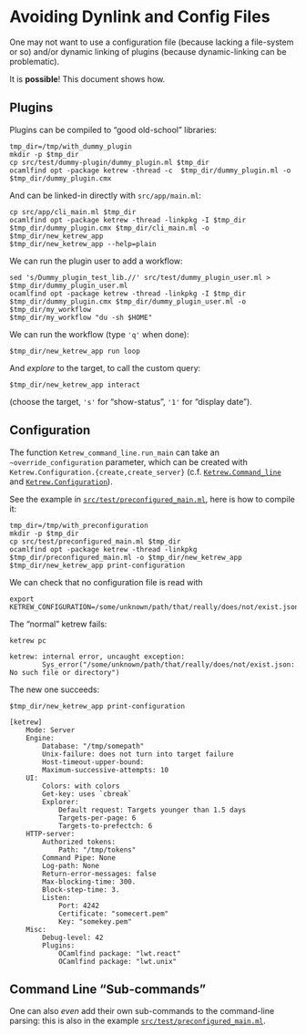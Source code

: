 Avoiding Dynlink and Config Files
=================================

One may not want to use a configuration file (because lacking a file-system or
so) and/or dynamic linking of plugins (because dynamic-linking can be
problematic).

It is **possible**! This document shows how.


Plugins
-------

Plugins can be compiled to “good old-school” libraries:

    tmp_dir=/tmp/with_dummy_plugin
    mkdir -p $tmp_dir
    cp src/test/dummy-plugin/dummy_plugin.ml $tmp_dir
    ocamlfind opt -package ketrew -thread -c  $tmp_dir/dummy_plugin.ml -o $tmp_dir/dummy_plugin.cmx

And can be linked-in directly with `src/app/main.ml`:

    cp src/app/cli_main.ml $tmp_dir
    ocamlfind opt -package ketrew -thread -linkpkg -I $tmp_dir $tmp_dir/dummy_plugin.cmx $tmp_dir/cli_main.ml -o $tmp_dir/new_ketrew_app
    $tmp_dir/new_ketrew_app --help=plain

We can run the plugin user to add a workflow:

    sed 's/Dummy_plugin_test_lib.//' src/test/dummy_plugin_user.ml > $tmp_dir/dummy_plugin_user.ml
    ocamlfind opt -package ketrew -thread -linkpkg -I $tmp_dir $tmp_dir/dummy_plugin.cmx $tmp_dir/dummy_plugin_user.ml -o $tmp_dir/my_workflow
    $tmp_dir/my_workflow "du -sh $HOME"

We can run the workflow (type `'q'` when done):

    $tmp_dir/new_ketrew_app run loop

And *explore* to the target, to call the custom query:

    $tmp_dir/new_ketrew_app interact

(choose the target, `'s'` for “show-status”, `'1'` for “display date”).


Configuration
-------------

The function `Ketrew_command_line.run_main` can take an `~override_configuration` parameter, which can be created with
`Ketrew.Configuration.{create,create_server}`
(c.f. 
[`Ketrew.Command_line`](../lib/command_line.mli) and
[`Ketrew.Configuration`](../lib/configuration.mli)).

See the example in
[`src/test/preconfigured_main.ml`](../test/preconfigured_main.ml), here is how
to compile it:

    tmp_dir=/tmp/with_preconfiguration
    mkdir -p $tmp_dir
    cp src/test/preconfigured_main.ml $tmp_dir
    ocamlfind opt -package ketrew -thread -linkpkg $tmp_dir/preconfigured_main.ml -o $tmp_dir/new_ketrew_app
    $tmp_dir/new_ketrew_app print-configuration

We can check that no configuration file is read with

    export KETREW_CONFIGURATION=/some/unknown/path/that/really/does/not/exist.json

The “normal” ketrew fails:

    ketrew pc

```badresult
ketrew: internal error, uncaught exception:
        Sys_error("/some/unknown/path/that/really/does/not/exist.json: No such file or directory")
```

The new one succeeds:

    $tmp_dir/new_ketrew_app print-configuration

```goodresult
[ketrew] 
    Mode: Server
    Engine:
        Database: "/tmp/somepath"
        Unix-failure: does not turn into target failure
        Host-timeout-upper-bound:
        Maximum-successive-attempts: 10
    UI:
        Colors: with colors
        Get-key: uses `cbreak`
        Explorer:
            Default request: Targets younger than 1.5 days
            Targets-per-page: 6
            Targets-to-prefectch: 6
    HTTP-server:
        Authorized tokens:
            Path: "/tmp/tokens"
        Command Pipe: None
        Log-path: None
        Return-error-messages: false
        Max-blocking-time: 300.
        Block-step-time: 3.
        Listen:
            Port: 4242
            Certificate: "somecert.pem"
            Key: "somekey.pem"
    Misc:
        Debug-level: 42
        Plugins:
            OCamlfind package: "lwt.react"
            OCamlfind package: "lwt.unix"
```

Command Line “Sub-commands”
---------------------------

One can also *even* add their own sub-commands to the command-line parsing:
this is also in the example
[`src/test/preconfigured_main.ml`](../test/preconfigured_main.ml).



